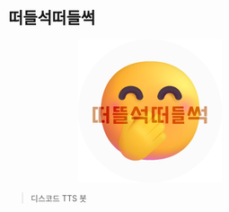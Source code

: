 # 떠들석떠들썩

<p align="center">
<img src="./docs/logo.png" alt="discord-tts logo" />
</p>

> 디스코드 TTS 봇
